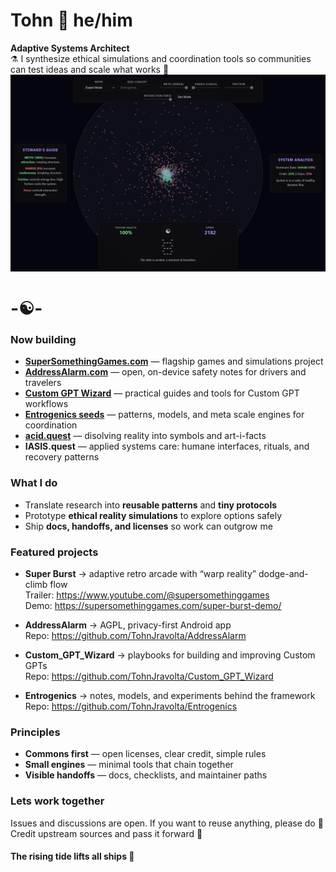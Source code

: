 # Tohn 🧿 he/him

**Adaptive Systems Architect**  
⚗️ I synthesize ethical simulations and coordination tools so communities can test ideas and scale what works 🎯
![oroucoros](Screen_2025-10-06_OUROCOROS.png)
# -☯️- 

### Now building
- **[SuperSomethingGames.com](https://supersomethinggames.com)** — flagship games and simulations project
- **[AddressAlarm.com](https://AddressAlarm.com)** — open, on-device safety notes for drivers and travelers  
- **[Custom GPT Wizard](https://github.com/TohnJravolta/Custom_GPT_Wizard)** — practical guides and tools for Custom GPT workflows
- **[Entrogenics seeds](https://ask.report)** — patterns, models, and meta scale engines for coordination
- **[acid.quest](https://acid.quest)** — disolving reality into symbols and art-i-facts
- **IASIS.quest** — applied systems care: humane interfaces, rituals, and recovery patterns

### What I do
- Translate research into **reusable patterns** and **tiny protocols**  
- Prototype **ethical reality simulations** to explore options safely  
- Ship **docs, handoffs, and licenses** so work can outgrow me

### Featured projects
- **Super Burst** → adaptive retro arcade with “warp reality” dodge-and-climb flow      
  Trailer: https://www.youtube.com/@supersomethinggames  
  Demo: https://supersomethinggames.com/super-burst-demo/

- **AddressAlarm** → AGPL, privacy-first Android app  
  Repo: https://github.com/TohnJravolta/AddressAlarm  
 
- **Custom_GPT_Wizard** → playbooks for building and improving Custom GPTs  
  Repo: https://github.com/TohnJravolta/Custom_GPT_Wizard  

- **Entrogenics** → notes, models, and experiments behind the framework  
  Repo: https://github.com/TohnJravolta/Entrogenics  

### Principles
- **Commons first** — open licenses, clear credit, simple rules  
- **Small engines** — minimal tools that chain together  
- **Visible handoffs** — docs, checklists, and maintainer paths


### Lets work together
Issues and discussions are open. If you want to reuse anything, please do 🧬  
Credit upstream sources and pass it forward 🐬

#### The rising tide lifts all ships 🔱
